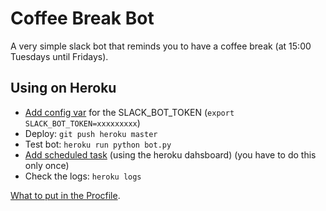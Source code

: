 # Coffee Break Bot

A very simple slack bot that reminds you to have a coffee break (at 15:00 Tuesdays until Fridays).

## Using on Heroku

* [Add config var](https://devcenter.heroku.com/articles/config-vars) for the SLACK_BOT_TOKEN (`export SLACK_BOT_TOKEN=xxxxxxxxx`)
* Deploy: `git push heroku master`
* Test bot: `heroku run python bot.py`
* [Add scheduled task](https://devcenter.heroku.com/articles/scheduler) (using the heroku dahsboard) (you have to do this only once)
* Check the logs: `heroku logs`

[What to put in the Procfile](https://github.com/michaelkrukov/heroku-python-script).

